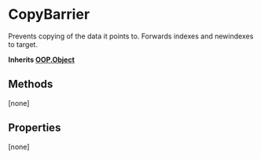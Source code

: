 # CopyBarrier
Prevents copying of the data it points to.
Forwards indexes and newindexes to target.

**Inherits [OOP.Object](Classes/OOP.Object)**

## Methods
[none]

## Properties
[none]


